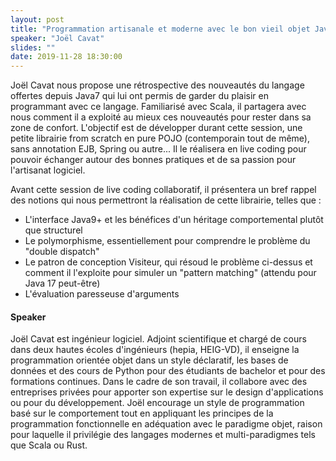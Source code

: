 ```yaml
---
layout: post
title: "Programmation artisanale et moderne avec le bon vieil objet Java"
speaker: "Joël Cavat"
slides: ""
date: 2019-11-28 18:30:00
---
```


Joël Cavat nous propose une rétrospective des nouveautés du langage offertes depuis Java7 qui lui ont permis de garder du plaisir en programmant avec ce langage. Familiarisé avec Scala, il partagera avec nous comment il a exploité au mieux ces nouveautés pour rester dans sa zone de confort. L'objectif est de développer durant cette session, une petite librairie from scratch en pure POJO (contemporain tout de même), sans annotation EJB, Spring ou autre... Il le réalisera en live coding pour pouvoir échanger autour des bonnes pratiques et de sa passion pour l'artisanat logiciel.

Avant cette session de live coding collaboratif, il présentera un bref rappel des notions qui nous permettront la réalisation de cette librairie, telles que :

- L'interface Java9+ et les bénéfices d'un héritage comportemental plutôt que structurel
- Le polymorphisme, essentiellement pour comprendre le problème du "double dispatch"
- Le patron de conception Visiteur, qui résoud le problème ci-dessus et comment il l'exploite pour simuler un "pattern matching" (attendu pour Java 17 peut-être)
- L'évaluation paresseuse d'arguments

#### Speaker

Joël Cavat est ingénieur logiciel. Adjoint scientifique et chargé de cours dans deux hautes écoles d'ingénieurs (hepia, HEIG-VD), il enseigne la programmation orientée objet dans un style déclaratif, les bases de données et des cours de Python pour des étudiants de bachelor et pour des formations continues. Dans le cadre de son travail, il collabore avec des entreprises privées pour apporter son expertise sur le design d'applications ou pour du développement. Joël encourage un style de programmation basé sur le comportement tout en appliquant les principes de la programmation fonctionnelle en adéquation avec le paradigme objet, raison pour laquelle il privilégie des langages modernes et multi-paradigmes tels que Scala ou Rust.